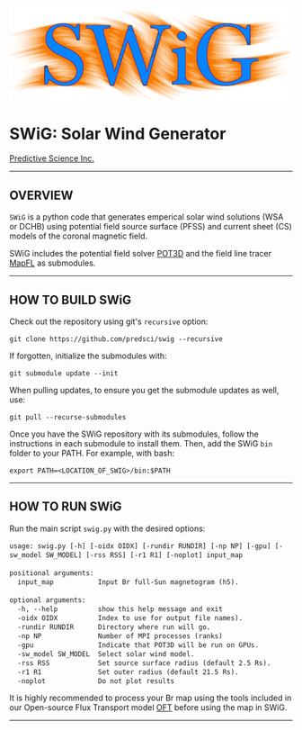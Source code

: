 <img width=500 src="swig_logo.png" alt="SwiG" />  
  
# SWiG: Solar Wind Generator  

[Predictive Science Inc.](https://www.predsci.com)  
 
--------------------------------  
  
## OVERVIEW  
`SWiG` is a python code that generates emperical solar wind solutions (WSA or DCHB) using potential field source surface (PFSS) and current sheet (CS) models of the coronal magnetic field.
  
SWiG includes the potential field solver [POT3D](https;//github.com/predsci/pot3d) and the field line tracer [MapFL](https;//github.com/predsci/mapfl) as submodules.
  
--------------------------------  
  

## HOW TO BUILD SWiG  

Check out the repository using git's `recursive` option:  

```
git clone https://github.com/predsci/swig --recursive
```
If forgotten, initialize the submodules with:  
```
git submodule update --init
```
When pulling updates, to ensure you get the submodule updates as well, use:  
```
git pull --recurse-submodules
```
  
Once you have the SWiG repository with its submodules, follow the instructions in each submodule to install them.  Then, add the SWiG `bin` folder to your PATH.  For example, with bash:  
```
export PATH=<LOCATION_OF_SWIG>/bin:$PATH
```
  
--------------------------------  
  

## HOW TO RUN SWiG  
  
Run the main script `swig.py` with the desired options:  
```
usage: swig.py [-h] [-oidx OIDX] [-rundir RUNDIR] [-np NP] [-gpu] [-sw_model SW_MODEL] [-rss RSS] [-r1 R1] [-noplot] input_map

positional arguments:
  input_map           Input Br full-Sun magnetogram (h5).

optional arguments:
  -h, --help          show this help message and exit
  -oidx OIDX          Index to use for output file names).
  -rundir RUNDIR      Directory where run will go.
  -np NP              Number of MPI processes (ranks)
  -gpu                Indicate that POT3D will be run on GPUs.
  -sw_model SW_MODEL  Select solar wind model.
  -rss RSS            Set source surface radius (default 2.5 Rs).
  -r1 R1              Set outer radius (default 21.5 Rs).
  -noplot             Do not plot results
```
  
It is highly recommended to process your Br map using the tools included in our Open-source Flux Transport model [OFT](https;//github.com/predsci/oft) before using the map in SWiG.  

--------------------------------  
 
